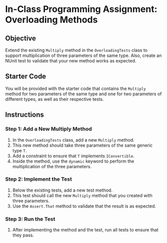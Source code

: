 # In-Class Programming Assignment: Overloading Methods

## Objective
Extend the existing `Multiply` method in the `OverloadingTests` class to support multiplication of three parameters of the same type. Also, create an NUnit test to validate that your new method works as expected.

## Starter Code
You will be provided with the starter code that contains the `Multiply` method for two parameters of the same type and one for two parameters of different types, as well as their respective tests.

## Instructions

### Step 1: Add a New Multiply Method
1. In the `OverloadingTests` class, add a new `Multiply` method.
2. This new method should take three parameters of the same generic type `T`.
3. Add a constraint to ensure that `T` implements `IConvertible`.
4. Inside the method, use the `dynamic` keyword to perform the multiplication of the three parameters.

### Step 2: Implement the Test
1. Below the existing tests, add a new test method.
2. This test should call the new `Multiply` method that you created with three parameters.
3. Use the `Assert.That` method to validate that the result is as expected.

### Step 3: Run the Test
1. After implementing the method and the test, run all tests to ensure that they pass.